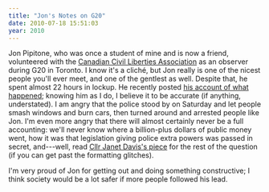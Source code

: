 ```yaml
---
title: "Jon's Notes on G20"
date: 2010-07-18 15:51:03
year: 2010
---
```

Jon Pipitone, who was once a student of mine and is now a friend, volunteered with the <a href="http://ccla.org/">Canadian Civil Liberties Association</a> as an observer during G20 in Toronto. I know it's a cliché, but Jon really is one of the nicest people you'll ever meet, and one of the gentlest as well. Despite that, he spent almost 22 hours in lockup. He recently posted <a href="http://skoolr.blogspot.com/2010/07/notes-about-my-arrest-at-toronto-g20.html">his account of what happened</a>; knowing him as I do, I believe it to be accurate (if anything, understated). I am angry that the police stood by on Saturday and let people smash windows and burn cars, then turned around and arrested people like Jon. I'm even more angry that there will almost certainly never be a full accounting: we'll never know where a billion-plus dollars of public money went, how it was that legislation giving police extra powers was passed in secret, and---well, read <a href="http://www.torontosun.com/comment/2010/07/08/14651096.html#/comment/2010/07/08/pf-14651096.html">Cllr Janet Davis's piece</a> for the rest of the question (if you can get past the formatting glitches).

I'm very proud of Jon for getting out and doing something constructive; I think society would be a lot safer if more people followed his lead.
